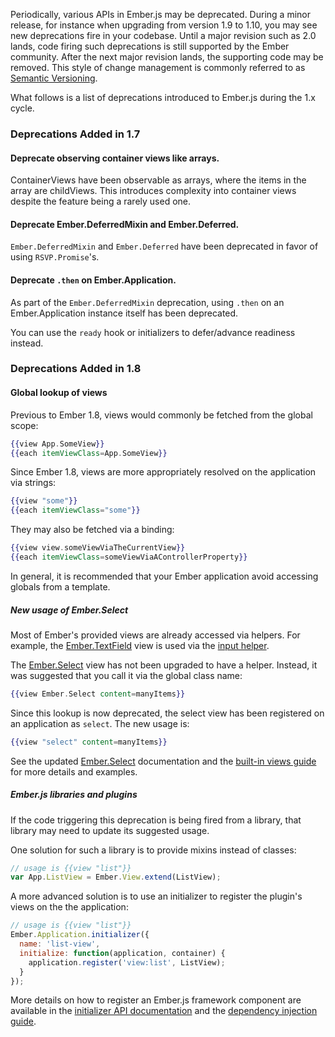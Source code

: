 Periodically, various APIs in Ember.js may be deprecated. During a minor
release, for instance when upgrading from version 1.9 to 1.10, you may see new
deprecations fire in your codebase. Until a major revision such as 2.0 lands,
code firing such deprecations is still supported by the Ember community. After
the next major revision lands, the supporting code may be removed. This style
of change management is commonly referred to as [Semantic Versioning](http://semver.org/).

What follows is a list of deprecations introduced to Ember.js during the 1.x
cycle.

### Deprecations Added in 1.7

#### Deprecate observing container views like arrays.

ContainerViews have been observable as arrays, where the items in
the array are childViews. This introduces complexity into container
views despite the feature being a rarely used one.

#### Deprecate Ember.DeferredMixin and Ember.Deferred.

`Ember.DeferredMixin` and `Ember.Deferred` have been deprecated in favor
of using `RSVP.Promise`'s.

#### Deprecate `.then` on Ember.Application.

As part of the `Ember.DeferredMixin` deprecation, using `.then` on an
Ember.Application instance itself has been deprecated.

You can use the `ready` hook or initializers to defer/advance readiness
instead.

### Deprecations Added in 1.8

#### Global lookup of views

Previous to Ember 1.8, views would commonly be fetched from the global
scope:

```hbs
{{view App.SomeView}}
{{each itemViewClass=App.SomeView}}
```

Since Ember 1.8, views are more appropriately resolved on the application
via strings:

```hbs
{{view "some"}}
{{each itemViewClass="some"}}
```

They may also be fetched via a binding:

```hbs
{{view view.someViewViaTheCurrentView}}
{{each itemViewClass=someViewViaAControllerProperty}}
```

In general, it is recommended that your Ember application avoid accessing
globals from a template.

##### New usage of Ember.Select

Most of Ember's provided views are already accessed via helpers. For example,
the [Ember.TextField](/api/classes/Ember.TextField.html) view is used via the
[input helper](/api/classes/Ember.Handlebars.helpers.html#method_input).

The [Ember.Select](/api/classes/Ember.Select.html) view has not been upgraded to
have a helper. Instead, it was suggested that you call it via the global
class name:

```hbs
{{view Ember.Select content=manyItems}}
```

Since this lookup is now deprecated, the select view has been registered
on an application as `select`. The new usage is:

```hbs
{{view "select" content=manyItems}}
```

See the updated [Ember.Select](/api/classes/Ember.Select.html) documentation
and the [built-in views guide](/guides/views/built-in-views) for more details
and examples.

##### Ember.js libraries and plugins

If the code triggering this deprecation is being fired from a library, that
library may need to update its suggested usage.

One solution for such a library is to provide mixins instead of classes:

```JavaScript
// usage is {{view "list"}}
var App.ListView = Ember.View.extend(ListView);
```

A more advanced solution is to use an initializer to register the plugin's
views on the the application:

```JavaScript
// usage is {{view "list"}}
Ember.Application.initializer({
  name: 'list-view',
  initialize: function(application, container) {
    application.register('view:list', ListView);
  }
});
```

More details on how to register an Ember.js framework component are available
in the [initializer API documentation](/api/classes/Ember.Application.html#toc_initializers)
and the [dependency injection guide](/guides/understanding-ember/dependency-injection-and-service-lookup).

